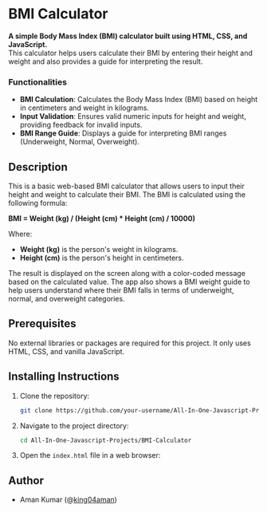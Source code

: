 # BMI Calculator

**A simple Body Mass Index (BMI) calculator built using HTML, CSS, and JavaScript.**  
This calculator helps users calculate their BMI by entering their height and weight and also provides a guide for interpreting the result.

### Functionalities
- **BMI Calculation**: Calculates the Body Mass Index (BMI) based on height in centimeters and weight in kilograms.
- **Input Validation**: Ensures valid numeric inputs for height and weight, providing feedback for invalid inputs.
- **BMI Range Guide**: Displays a guide for interpreting BMI ranges (Underweight, Normal, Overweight).

## Description
This is a basic web-based BMI calculator that allows users to input their height and weight to calculate their BMI. The BMI is calculated using the following formula:

**BMI = Weight (kg) / (Height (cm) * Height (cm) / 10000)**

Where:
- **Weight (kg)** is the person's weight in kilograms.
- **Height (cm)** is the person's height in centimeters.

The result is displayed on the screen along with a color-coded message based on the calculated value. The app also shows a BMI weight guide to help users understand where their BMI falls in terms of underweight, normal, and overweight categories.

## Prerequisites
No external libraries or packages are required for this project. It only uses HTML, CSS, and vanilla JavaScript.

## Installing Instructions
1. Clone the repository:
   ```bash
   git clone https://github.com/your-username/All-In-One-Javascript-Projects.git
    ```
2. Navigate to the project directory:
    ```bash
    cd All-In-One-Javascript-Projects/BMI-Calculator
    ```
3. Open the `index.html` file in a web browser:

## Author
- Aman Kumar (@[king04aman](https://github.com/king04aman))

